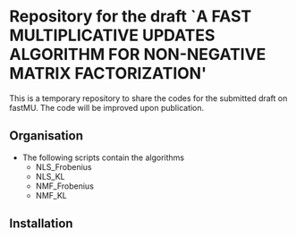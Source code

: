 # Repository for the draft `A FAST MULTIPLICATIVE UPDATES ALGORITHM FOR NON-NEGATIVE MATRIX FACTORIZATION'

This is a temporary repository to share the codes for the submitted draft on fastMU. The code will be improved upon publication.
## Organisation

- The following scripts contain the algorithms
  - NLS_Frobenius
  - NLS_KL
  - NMF_Frobenius
  - NMF_KL

## Installation